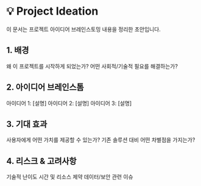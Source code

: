 # 💡 Project Ideation
이 문서는 프로젝트 아이디어 브레인스토밍 내용을 정리한 초안입니다.

## 1. 배경
왜 이 프로젝트를 시작하게 되었는가?
어떤 사회적/기술적 필요를 해결하는가?

## 2. 아이디어 브레인스톰
아이디어 1: [설명]
아이디어 2: [설명]
아이디어 3: [설명]

## 3. 기대 효과
사용자에게 어떤 가치를 제공할 수 있는가?
기존 솔루션 대비 어떤 차별점을 가지는가?

## 4. 리스크 & 고려사항
기술적 난이도
시간 및 리소스 제약
데이터/보안 관련 이슈
